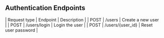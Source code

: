 ## Authentication Endpoints
| Request type | Endpoint | Description |
| POST | /users | Create a new user |
| POST | /users/login | Login the user |
| POST | /users/{user_id} | Reset user password |

